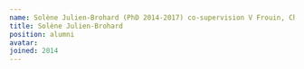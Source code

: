 ```yaml
---
name: Solène Julien-Brohard (PhD 2014-2017) co-supervision V Frouin, Ch Batail (CNRGH/CEA) E Le Floch (CNRGH/CEA)
title: Solène Julien-Brohard
position: alumni
avatar:
joined: 2014
---
```


